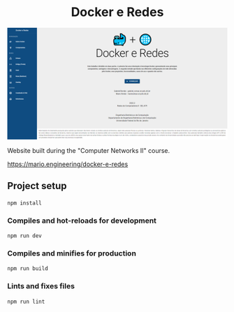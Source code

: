<h1 align="center">Docker e Redes</h1>
<p align="center">
  <img src="./screenshot.png" width="700">
</p>

Website built during the "Computer Networks II" course.

https://mario.engineering/docker-e-redes

## Project setup
```
npm install
```

### Compiles and hot-reloads for development
```
npm run dev
```

### Compiles and minifies for production
```
npm run build
```

### Lints and fixes files
```
npm run lint
```
